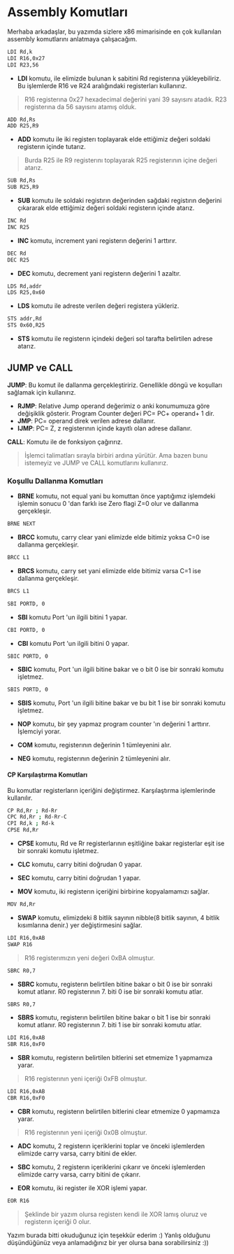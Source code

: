 # Assembly Komutları
Merhaba arkadaşlar, bu yazımda sizlere x86 mimarisinde en çok kullanılan assembly komutlarını anlatmaya çalışacağım.

```sh
LDI Rd,k
LDI R16,0x27
LDI R23,56
```
* **LDI** komutu, ile elimizde bulunan k sabitini Rd registerına yükleyebiliriz. Bu işlemlerde R16 ve R24 aralığındaki registerları kullanırız.
> R16 registerına 0x27 hexadecimal değerini yani 39 sayısını atadık. R23 registerına da 56 sayısını atamış olduk.

```sh
ADD Rd,Rs
ADD R25,R9
```
* **ADD** komutu ile iki registerı toplayarak elde ettiğimiz değeri soldaki registerın içinde tutarız.
> Burda R25 ile R9 registerını toplayarak R25 registerının içine değeri atarız.

```sh
SUB Rd,Rs
SUB R25,R9
```
* **SUB** komutu ile soldaki registırın değerinden sağdaki registırın değerini çıkararak elde ettiğimiz değeri soldaki registerın içinde atarız.

```sh
INC Rd
INC R25
```
* **INC** komutu, increment yani registerın değerini 1 arttırır.

```sh
DEC Rd
DEC R25
```
* **DEC** komutu, decrement yani registerın değerini 1 azaltır.

```sh
LDS Rd,addr
LDS R25,0x60
```
* **LDS** komutu ile adreste verilen değeri registera yükleriz.

```sh
STS addr,Rd
STS 0x60,R25
```
* **STS** komutu ile registerın içindeki değeri sol tarafta belirtilen adrese atarız.

## JUMP ve CALL
 **JUMP**: Bu komut ile dallanma gerçekleştiririz. Genellikle döngü ve koşulları sağlamak için kullanırız.
 + **RJMP**: Relative Jump operand değerimiz o anki konumumuza göre değişiklik gösterir. Program Counter değeri PC= PC+ operand+ 1 dir.
 + **JMP**: PC= operand direk verilen adrese dallanır.
 + **IJMP**: PC= Z, z registerının içinde kayıtlı olan adrese dallanır.
 
 **CALL**: Komutu ile de fonksiyon çağırırız.
 > İşlemci talimatları sırayla birbiri ardına yürütür. Ama bazen bunu istemeyiz ve JUMP ve CALL komutlarını kullanırız. 

### Koşullu Dallanma Komutları
* **BRNE** komutu, not equal yani bu komuttan önce yaptığımız işlemdeki işlemin sonucu 0 'dan farklı ise Zero flagi Z=0 olur ve dallanma gerçekleşir. 
```sh
BRNE NEXT
```
* **BRCC** komutu, carry clear yani elimizde elde bitimiz yoksa C=0 ise dallanma gerçekleşir.
```sh
BRCC L1
```
* **BRCS** komutu, carry set yani elimizde elde bitimiz varsa C=1 ise dallanma gerçekleşir.
```sh
BRCS L1
```


```sh
SBI PORTD, 0
```
* **SBI** komutu Port 'un ilgili bitini 1 yapar.
```sh
CBI PORTD, 0
```
* **CBI** komutu Port 'un ilgili bitini 0 yapar.

```sh
SBIC PORTD, 0
```
* **SBIC** komutu, Port 'un ilgili bitine bakar ve o bit 0 ise bir sonraki komutu işletmez.
 ```sh
SBIS PORTD, 0
```
* **SBIS** komutu, Port 'un ilgili bitine bakar ve bu bit 1 ise bir sonraki komutu işletmez.
 
* **NOP** komutu, bir şey yapmaz program counter 'ın değerini 1 arttırır. İşlemciyi yorar.
* **COM** komutu, registerının değerinin 1 tümleyenini alır.
* **NEG** komutu, registerının değerinin 2 tümleyenini alır.
#### CP Karşılaştırma Komutları
Bu komutlar registerların içeriğini değiştirmez. Karşılaştırma işlemlerinde kullanılır.
```sh
CP Rd,Rr ; Rd-Rr
CPC Rd,Rr ; Rd-Rr-C
CPI Rd,k ; Rd-k
CPSE Rd,Rr
```
* **CPSE** komutu, Rd ve Rr registerlarının eşitliğine bakar registerlar eşit ise bir sonraki komutu işletmez.

* **CLC** komutu, carry bitini doğrudan 0 yapar.
* **SEC** komutu, carry bitini doğrudan 1 yapar.
* **MOV** komutu, iki registerın içeriğini birbirine kopyalamamızı sağlar.

```sh
MOV Rd,Rr
```
* **SWAP** komutu, elimizdeki 8 bitlik sayının nibble(8 bitlik sayının, 4 bitlik kısımlarına denir.) yer değiştirmesini sağlar.
```sh
LDI R16,0xAB
SWAP R16
```
> R16 registerımızın yeni değeri 0xBA olmuştur.
```sh
SBRC R0,7
```
* **SBRC** komutu, registerın belirtilen bitine bakar o bit 0 ise bir sonraki komut atlanır. R0 registerının 7. biti 0 ise bir sonraki komutu atlar.
```sh
SBRS R0,7
```
* **SBRS** komutu, registerın belirtilen bitine bakar o bit 1 ise bir sonraki komut atlanır. R0 registerının 7. biti 1 ise bir sonraki komutu atlar.

```sh
LDI R16,0xAB
SBR R16,0xF0
```
* **SBR** komutu, registerın belirtilen bitlerini set etmemize 1 yapmamıza yarar.
> R16 registerının yeni içeriği 0xFB olmuştur.
```sh
LDI R16,0xAB
CBR R16,0xF0
```
* **CBR** komutu, registerın belirtilen bitlerini clear etmemize 0 yapmamıza yarar.
> R16 registerının yeni içeriği 0x0B olmuştur.
* **ADC** komutu, 2 registerın içeriklerini toplar ve önceki işlemlerden elimizde carry varsa, carry bitini de ekler.
*  **SBC** komutu, 2 registerın içeriklerini çıkarır ve önceki işlemlerden elimizde carry varsa, carry bitini de çıkarır.

* **EOR** komutu, iki register ile XOR işlemi yapar.
```sh
EOR R16
```
> Şeklinde bir yazım olursa registerı kendi ile XOR lamış oluruz ve registerın içeriği 0 olur.

Yazım burada bitti okuduğunuz için teşekkür ederim :) Yanlış olduğunu düşündüğünüz veya anlamadığınız bir yer olursa bana sorabilirsiniz :))








